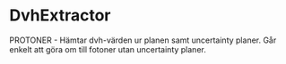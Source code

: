# DvhExtractor
PROTONER - Hämtar dvh-värden ur planen samt uncertainty planer. Går enkelt att göra om till fotoner utan uncertainty planer.
